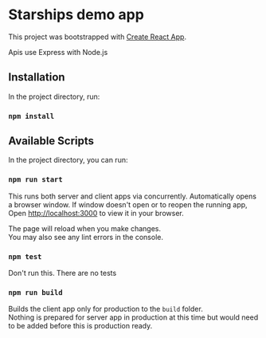 # Starships demo app

This project was bootstrapped with [Create React App](https://github.com/facebook/create-react-app).

Apis use Express with Node.js 

## Installation

In the project directory, run:

### `npm install`

## Available Scripts

In the project directory, you can run:

### `npm run start`

This runs both server and client apps via concurrently.
Automatically opens a browser window.
If window doesn't open or to reopen the running app, Open [http://localhost:3000](http://localhost:3000) to view it in your browser.

The page will reload when you make changes.\
You may also see any lint errors in the console.

### `npm test`

Don't run this. There are no tests

### `npm run build`

Builds the client app only for production to the `build` folder.\
Nothing is prepared for server app in production at this time but would need to be added before this is production ready.
